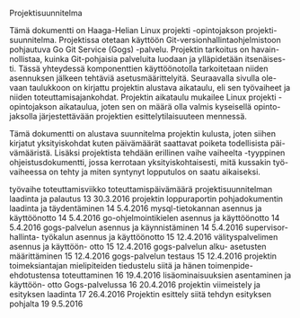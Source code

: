 Projektisuunnitelma

Tämä dokumentti on Haaga-Helian Linux projekti -opintojakson projekti-
suunnitelma. Projektissa otetaan käyttöön Git-versionhallintaohjelmistoon 
pohjautuva Go Git Service (Gogs) -palvelu. Projektin tarkoitus on havain-
nollistaa, kuinka Git-pohjaisia palveluita luodaan ja ylläpidetään itsenäises-
ti. Tässä yhteydessä komponenttien käyttöönotolla tarkoitetaan niiden 
asennuksen jälkeen tehtäviä asetusmäärittelyitä. Seuraavalla sivulla ole-
vaan taulukkoon on kirjattu projektin alustava aikataulu, eli sen työvaiheet 
ja niiden toteuttamisajankohdat. Projektin aikataulu mukailee Linux projekti 
-opintojakson aikataulua, joten sen on määrä olla valmis kyseisellä opinto-
jaksolla järjestettävään projektien esittelytilaisuuteen mennessä.

Tämä dokumentti on alustava suunnitelma projektin kulusta, joten siihen 
kirjatut yksityiskohdat kuten päivämäärät saattavat poiketa todellisista päi-
vämääristä. Lisäksi projektista tehdään erillinen vaihe vaiheelta -tyyppinen 
ohjeistusdokumentti, jossa kerrotaan yksityiskohtaisesti, mitä kussakin työ-
vaiheessa on tehty ja miten syntynyt lopputulos on saatu aikaiseksi.






































	
työvaihe
toteuttamisviikko
toteuttamispäivämäärä
projektisuunnitelman
laadinta ja palautus
13
30.3.2016
projektin loppuraportin
pohjadokumentin
laadinta ja täydentäminen
14
5.4.2016
mysql-tietokannan
asennus ja käyttöönotto
14
5.4.2016
go-ohjelmointikielen asennus ja 
käyttöönotto
14
5.4.2016
gogs-palvelun asennus ja
käynnistäminen
14
5.4.2016
supervisor-hallinta-
työkalun asennus ja
käyttöönotto
15
12.4.2016
välityspalvelimen
asennus ja käyttöön-
otto
15
12.4.2016
gogs-palvelun alku-
asetusten määrittäminen
15
12.4.2016
gogs-palvelun testaus
15
12.4.2016
projektin toimeksiantajan
mielipiteiden tiedustelu
siitä ja hänen toimenpide-
ehdotustensa
toteuttaminen
16
19.4.2016
lisäominaisuuksien
asentaminen ja käyttöön-
otto Gogs-palvelussa
16
20.4.2016
projektin viimeistely ja
esityksen laadinta
17
26.4.2016
Projektin esittely
siitä tehdyn esityksen
pohjalta
19
9.5.2016







